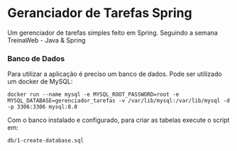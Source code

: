 # Geranciador de Tarefas Spring

Um gerenciador de tarefas simples feito em Spring. Seguindo a semana TreinaWeb - Java & Spring

### Banco de Dados
Para utilizar a aplicação é preciso um banco de dados. Pode ser utilizado um docker de MySQL:

	docker run --name mysql -e MYSQL_ROOT_PASSWORD=root -e MYSQL_DATABASE=gerenciador_tarefas -v /var/lib/mysql:/var/lib/mysql -d -p 3306:3306 mysql:8.0

Com o banco instalado e configurado, para criar as tabelas execute o script em: 

	db/1-create-database.sql
